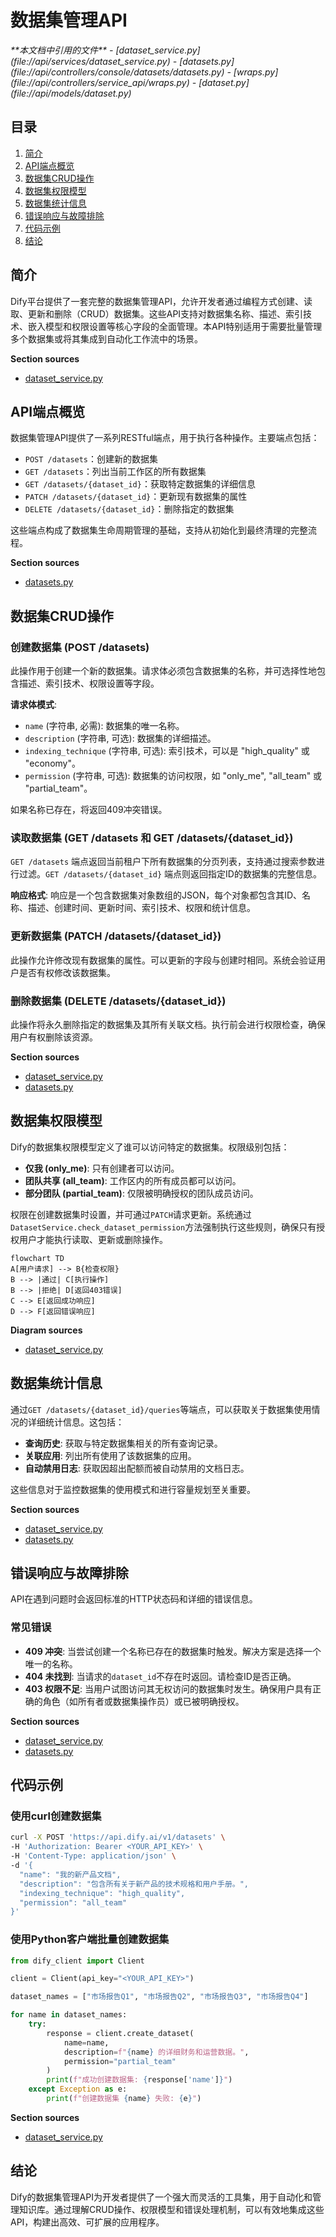 # 数据集管理API

<cite>
**本文档中引用的文件**  
- [dataset_service.py](file://api/services/dataset_service.py)
- [datasets.py](file://api/controllers/console/datasets/datasets.py)
- [wraps.py](file://api/controllers/service_api/wraps.py)
- [dataset.py](file://api/models/dataset.py)
</cite>

## 目录
1. [简介](#简介)
2. [API端点概览](#api端点概览)
3. [数据集CRUD操作](#数据集crud操作)
4. [数据集权限模型](#数据集权限模型)
5. [数据集统计信息](#数据集统计信息)
6. [错误响应与故障排除](#错误响应与故障排除)
7. [代码示例](#代码示例)
8. [结论](#结论)

## 简介
Dify平台提供了一套完整的数据集管理API，允许开发者通过编程方式创建、读取、更新和删除（CRUD）数据集。这些API支持对数据集名称、描述、索引技术、嵌入模型和权限设置等核心字段的全面管理。本API特别适用于需要批量管理多个数据集或将其集成到自动化工作流中的场景。

**Section sources**
- [dataset_service.py](file://api/services/dataset_service.py#L82-L756)

## API端点概览
数据集管理API提供了一系列RESTful端点，用于执行各种操作。主要端点包括：
- `POST /datasets`：创建新的数据集
- `GET /datasets`：列出当前工作区的所有数据集
- `GET /datasets/{dataset_id}`：获取特定数据集的详细信息
- `PATCH /datasets/{dataset_id}`：更新现有数据集的属性
- `DELETE /datasets/{dataset_id}`：删除指定的数据集

这些端点构成了数据集生命周期管理的基础，支持从初始化到最终清理的完整流程。

**Section sources**
- [datasets.py](file://api/controllers/console/datasets/datasets.py#L779-L808)

## 数据集CRUD操作

### 创建数据集 (POST /datasets)
此操作用于创建一个新的数据集。请求体必须包含数据集的名称，并可选择性地包含描述、索引技术、权限设置等字段。

**请求体模式**:
- `name` (字符串, 必需): 数据集的唯一名称。
- `description` (字符串, 可选): 数据集的详细描述。
- `indexing_technique` (字符串, 可选): 索引技术，可以是 "high_quality" 或 "economy"。
- `permission` (字符串, 可选): 数据集的访问权限，如 "only_me", "all_team" 或 "partial_team"。

如果名称已存在，将返回409冲突错误。

### 读取数据集 (GET /datasets 和 GET /datasets/{dataset_id})
`GET /datasets` 端点返回当前租户下所有数据集的分页列表，支持通过搜索参数进行过滤。`GET /datasets/{dataset_id}` 端点则返回指定ID的数据集的完整信息。

**响应格式**:
响应是一个包含数据集对象数组的JSON，每个对象都包含其ID、名称、描述、创建时间、更新时间、索引技术、权限和统计信息。

### 更新数据集 (PATCH /datasets/{dataset_id})
此操作允许修改现有数据集的属性。可以更新的字段与创建时相同。系统会验证用户是否有权修改该数据集。

### 删除数据集 (DELETE /datasets/{dataset_id})
此操作将永久删除指定的数据集及其所有关联文档。执行前会进行权限检查，确保用户有权删除该资源。

**Section sources**
- [dataset_service.py](file://api/services/dataset_service.py#L82-L756)
- [datasets.py](file://api/controllers/console/datasets/datasets.py#L341-L380)

## 数据集权限模型
Dify的数据集权限模型定义了谁可以访问特定的数据集。权限级别包括：
- **仅我 (only_me)**: 只有创建者可以访问。
- **团队共享 (all_team)**: 工作区内的所有成员都可以访问。
- **部分团队 (partial_team)**: 仅限被明确授权的团队成员访问。

权限在创建数据集时设置，并可通过`PATCH`请求更新。系统通过`DatasetService.check_dataset_permission`方法强制执行这些规则，确保只有授权用户才能执行读取、更新或删除操作。

```mermaid
flowchart TD
A[用户请求] --> B{检查权限}
B --> |通过| C[执行操作]
B --> |拒绝| D[返回403错误]
C --> E[返回成功响应]
D --> F[返回错误响应]
```

**Diagram sources**
- [dataset_service.py](file://api/services/dataset_service.py#L82-L756)

## 数据集统计信息
通过`GET /datasets/{dataset_id}/queries`等端点，可以获取关于数据集使用情况的详细统计信息。这包括：
- **查询历史**: 获取与特定数据集相关的所有查询记录。
- **关联应用**: 列出所有使用了该数据集的应用。
- **自动禁用日志**: 获取因超出配额而被自动禁用的文档日志。

这些信息对于监控数据集的使用模式和进行容量规划至关重要。

**Section sources**
- [dataset_service.py](file://api/services/dataset_service.py#L82-L756)
- [datasets.py](file://api/controllers/console/datasets/datasets.py#L341-L380)

## 错误响应与故障排除
API在遇到问题时会返回标准的HTTP状态码和详细的错误信息。

### 常见错误
- **409 冲突**: 当尝试创建一个名称已存在的数据集时触发。解决方案是选择一个唯一的名称。
- **404 未找到**: 当请求的`dataset_id`不存在时返回。请检查ID是否正确。
- **403 权限不足**: 当用户试图访问其无权访问的数据集时发生。确保用户具有正确的角色（如所有者或数据集操作员）或已被明确授权。

**Section sources**
- [dataset_service.py](file://api/services/dataset_service.py#L82-L756)
- [datasets.py](file://api/controllers/console/datasets/datasets.py#L341-L380)

## 代码示例

### 使用curl创建数据集
```bash
curl -X POST 'https://api.dify.ai/v1/datasets' \
-H 'Authorization: Bearer <YOUR_API_KEY>' \
-H 'Content-Type: application/json' \
-d '{
  "name": "我的新产品文档",
  "description": "包含所有关于新产品的技术规格和用户手册。",
  "indexing_technique": "high_quality",
  "permission": "all_team"
}'
```

### 使用Python客户端批量创建数据集
```python
from dify_client import Client

client = Client(api_key="<YOUR_API_KEY>")

dataset_names = ["市场报告Q1", "市场报告Q2", "市场报告Q3", "市场报告Q4"]

for name in dataset_names:
    try:
        response = client.create_dataset(
            name=name,
            description=f"{name} 的详细财务和运营数据。",
            permission="partial_team"
        )
        print(f"成功创建数据集: {response['name']}")
    except Exception as e:
        print(f"创建数据集 {name} 失败: {e}")
```

**Section sources**
- [dataset_service.py](file://api/services/dataset_service.py#L82-L756)

## 结论
Dify的数据集管理API为开发者提供了一个强大而灵活的工具集，用于自动化和管理知识库。通过理解CRUD操作、权限模型和错误处理机制，可以有效地集成这些API，构建出高效、可扩展的应用程序。